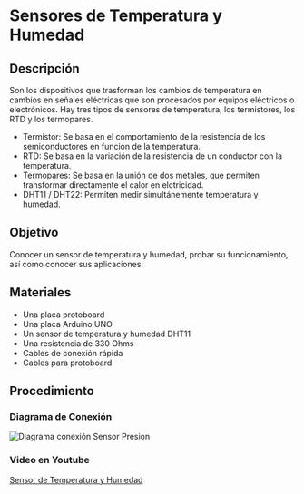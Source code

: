 # Sensores de Temperatura y Humedad
## Descripción
Son los dispositivos que trasforman los cambios de temperatura en cambios en señales eléctricas que son procesados por equipos eléctricos o electrónicos.
Hay tres tipos de sensores de temperatura, los termistores, los RTD y los termopares.
* Termistor: Se basa en el comportamiento de la resistencia de los semiconductores en función de la temperatura.
* RTD: Se basa en la variación de la resistencia de un conductor con la temperatura.
* Termopares: Se basa en la unión de dos metales, que permiten transformar directamente el calor en elctricidad.
* DHT11 / DHT22: Permiten medir simultánemente temperatura y humedad.
## Objetivo
Conocer un sensor de temperatura y humedad, probar su funcionamiento, así como conocer sus aplicaciones.
## Materiales
* Una placa protoboard
* Una placa Arduino UNO
* Un sensor de temperatura y humedad DHT11
* Una resistencia de 330 Ohms
* Cables de conexión rápida
* Cables para protoboard
## Procedimiento
### Diagrama de Conexión
![Diagrama conexión Sensor Presion](https://image.ibb.co/iCRTuv/Humedad.jpg)
### Video en Youtube
[Sensor de Temperatura y Humedad](https://youtu.be/oY8KpXTa4yI)